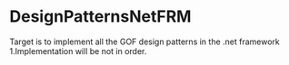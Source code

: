 # DesignPatternsNetFRM
Target is to implement all the GOF design patterns in the .net framework 
1.Implementation will be not in order.